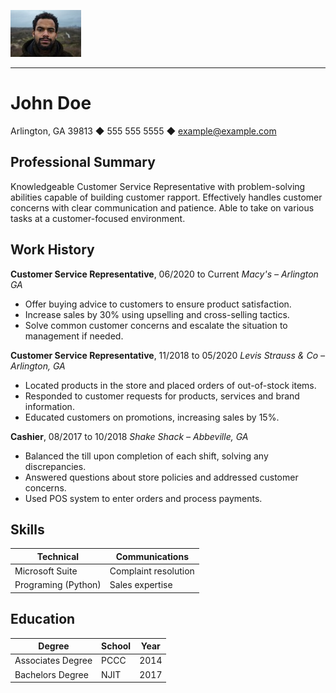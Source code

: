 ![Profile Picture](johndoe.jpeg)

---
# John Doe

Arlington, GA 39813 ◆ 555 555 5555 ◆ example@example.com

## Professional Summary

Knowledgeable Customer Service Representative with problem-solving abilities capable of building
customer rapport. Effectively handles customer concerns with clear communication and patience. Able to take on various tasks at a customer-focused environment.

## Work History


**Customer Service Representative**,  06/2020 to Current *Macy's – Arlington  GA*
- Offer buying advice to customers to ensure product satisfaction.
- Increase sales by 30% using upselling and cross-selling tactics.
- Solve common customer concerns and escalate the situation to management if needed.


**Customer Service Representative**, 11/2018 to 05/2020 *Levis Strauss & Co – Arlington, GA*
- Located products in the store and placed orders of out-of-stock items.
- Responded to customer requests for products, services and brand information.
- Educated customers on promotions, increasing sales by 15%.

**Cashier**, 08/2017 to 10/2018
*Shake Shack – Abbeville, GA*
- Balanced the till upon completion of each shift, solving any discrepancies.
- Answered questions about store policies and addressed customer concerns.
- Used POS system to enter orders and process payments.

## Skills

| Technical |      Communications |
| --- | --- |     
| Microsoft Suite | Complaint resolution |
|Programing (Python) | Sales expertise |     

## Education

| Degree |             School |              Year |
| --- | --- | --- |
| Associates Degree |   PCCC |                2014 |
| Bachelors Degree |   NJIT |                2017 |
